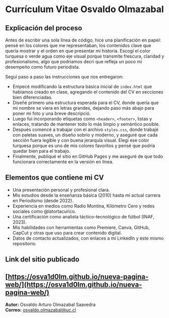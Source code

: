 # Currículum Vitae Osvaldo Olmazabal

## Explicación del proceso

Antes de escribir una sola línea de código, hice una planificación en papel: pensé en los colores que me representaban, los contenidos clave que quería mostrar y el orden en que presentar mi historia. Escogí el color turquesa o verde agua como eje visual porque transmite frescura, claridad y profesionalismo, algo que podriamos decri que refleja un poco mi desempeño como futuro periodista.

Seguí paso a paso las instrucciones que nos entregaron:
- Empecé modificando la estructura básica inicial de `index.html` que habíamos creado en clase, agregando el contenido del CV en secciones bien diferenciadas.
- Diseñé primero una estructura esperada para el CV, donde quería que mi nombre se viera en letras grandes, dejando paso más abajo para poner mi foto y una breve descripció.
- Luego fui incorporando etiquetas como `<header>`, `<footer>`, listas y enlaces, tratando de mantener todo lo más limpio y semántico posible.
- Después comencé a trabajar con el archivo `styles.css`, donde trabajé con paletas suaves, un diseño sobrio y moderno, y aseguré que cada sección fuera legible y con buena jerarquía visual. Elegí ese color turquesa porque es uno de mis colores favoritos y pensé que podría quedar bien para el trabajo.
- Finalmente, publiqué el sitio en GitHub Pages y me aseguré de que todo funcionara correctamente en la versión en línea.

## Elementos que contiene mi CV

- Una presentación personal y profesional clara.
- Mis estudios desde la enseñanza básica (2010) hasta mi actual carrera en Periodismo (desde 2022).
- Experiencia en medios como Radio Montina, Kilómetro Cero y redes sociales como @latortacurico.
- Una certificación como analista táctico-tecnológico de fútbol (INAF, 2023).
- Mis habilidades con herramientas como Premiere, Canva, GitHub, CapCut y otras que uso para crear contenido digital.
- Datos de contacto actualizados, con enlaces a mi LinkedIn y este mismo repositorio.

## Link del sitio publicado

[https://osva1d0lm.github.io/nueva-pagina-web/](https://osva1d0lm.github.io/nueva-pagina-web/)
---
**Autor:** Osvaldo Arturo Olmazabal Saavedra  
**Correo:** osvaldo.olmazabal@uc.cl  
